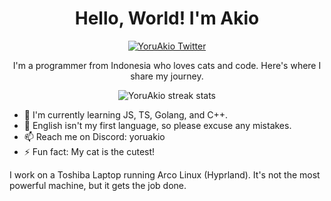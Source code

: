 <div align="center">
  <h1>Hello, World! I'm Akio</h1>
  <a href="https://twitter.com/YoruAkio">
    <img alt="YoruAkio Twitter" src="https://img.shields.io/badge/Twitter-1DA1F2?style=for-the-badge&logo=twitter&logoColor=white" />
  </a>
  <p>I'm a programmer from Indonesia who loves cats and code. Here's where I share my journey.</p>
  
  <img alt="YoruAkio streak stats" src="https://github-readme-streak-stats.herokuapp.com/?user=YoruAkio" />
</div>

-   🌱 I'm currently learning JS, TS, Golang, and C++.
-   💬 English isn't my first language, so please excuse any mistakes.
-   📫 Reach me on Discord: yoruakio
-   ⚡ Fun fact: My cat is the cutest!

I work on a Toshiba Laptop running Arco Linux (Hyprland). It's not the most powerful machine, but it gets the job done.
